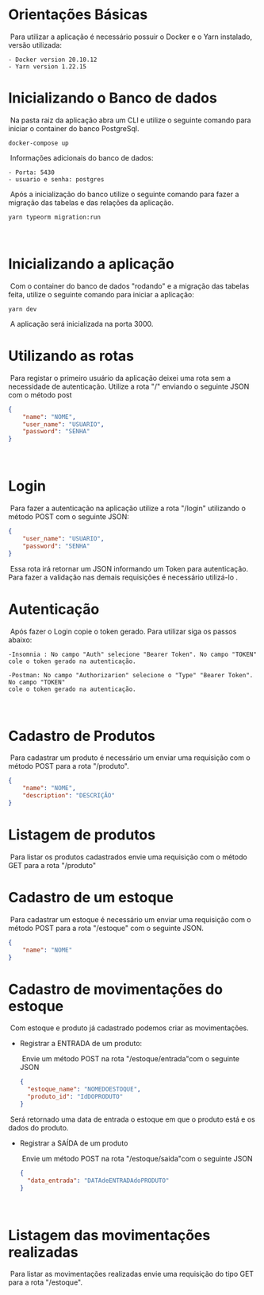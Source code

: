 # Orientações Básicas

​	Para utilizar a aplicação é necessário possuir o Docker e o Yarn instalado, versão utilizada:

```
- Docker version 20.10.12
- Yarn version 1.22.15
```



# Inicializando o Banco de dados

​	Na pasta raiz da aplicação abra um CLI e utilize o seguinte comando para iniciar o container do banco PostgreSql.

````
docker-compose up
````

​	Informações adicionais do banco de dados:

````
- Porta: 5430
- usuario e senha: postgres
````



​	Após a inicialização do banco utilize o seguinte comando para fazer a migração das tabelas e das relações da aplicação.

````
yarn typeorm migration:run
````

​	

# Inicializando a aplicação

​	Com o container do banco de dados "rodando" e a migração das tabelas feita, utilize o seguinte comando para iniciar a aplicação:

````
yarn dev
````

​	A aplicação será inicializada na porta 3000.



#  Utilizando as rotas

​	Para registar o primeiro usuário da aplicação deixei uma rota sem a necessidade de autenticação. Utilize a rota "/" enviando o seguinte JSON com o método post

````JSON
{
	"name": "NOME",
	"user_name": "USUARIO",
	"password": "SENHA"
}
````

​	

# Login

​	Para fazer a autenticação na aplicação utilize a rota "/login" utilizando o método POST com o seguinte JSON:

````json
{
	"user_name": "USUARIO",
	"password": "SENHA"
}
````

​	Essa rota irá retornar um JSON informando um Token para autenticação. Para fazer a validação nas demais requisições é necessário utilizá-lo . 



# Autenticação

​	Após fazer o Login copie o token gerado. Para utilizar siga os passos abaixo:

````
-Insomnia : No campo "Auth" selecione "Bearer Token". No campo "TOKEN" cole o token gerado na autenticação.

-Postman: No campo "Authorizarion" selecione o "Type" "Bearer Token". No campo "TOKEN"
cole o token gerado na autenticação.
````

​	

# Cadastro de Produtos

​	Para cadastrar um produto é necessário um enviar uma requisição com o método POST para a rota "/produto".

````json
{
	"name": "NOME",
	"description": "DESCRIÇÃO"
}
````



# Listagem de produtos

​	Para listar os produtos cadastrados envie uma requisição com o método GET para a rota "/produto"



# Cadastro de um estoque

​	Para cadastrar um estoque é necessário um enviar uma requisição com o método POST para a rota "/estoque" com o seguinte JSON.

````json
{
	"name": "NOME"
}
````





# Cadastro de movimentações do estoque

​	Com estoque e produto já cadastrado podemos criar as movimentações. 

- Registrar a ENTRADA de um produto:

  ​	Envie um método POST na rota "/estoque/entrada"com o seguinte JSON 

  ````json
  {
  	"estoque_name": "NOMEDOESTOQUE",
  	"produto_id": "IdDOPRODUTO"
  }
  ````

​			Será retornado uma data de entrada o estoque em que o produto está e os dados do produto.



- Registrar a SAÍDA de um produto

  ​	Envie um método POST na rota "/estoque/saida"com o seguinte JSON 

  ````JSON
  {
  	"data_entrada": "DATAdeENTRADAdoPRODUTO"
  }
  ````

​			



# Listagem das movimentações realizadas

​	Para listar as movimentações realizadas envie uma requisição do tipo GET para a rota "/estoque".

​	
